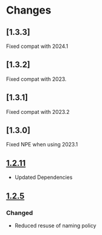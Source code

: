 # Changes

## [1.3.3]

Fixed compat with 2024.1

## [1.3.2]

Fixed compat with 2023.

## [1.3.1]

Fixed compat with 2023.2

## [1.3.0]

Fixed NPE when using 2023.1

## [1.2.11]
- Updated Dependencies

## [1.2.5]

### Changed
- Reduced resuse of naming policy

[Unreleased]: https://github.com/holgerbrandl/pasteimages/compare/v1.2.11...HEAD
[1.2.11]: https://github.com/holgerbrandl/pasteimages/compare/v1.2.5...v1.2.11
[1.2.5]: https://github.com/holgerbrandl/pasteimages/commits/v1.2.5
